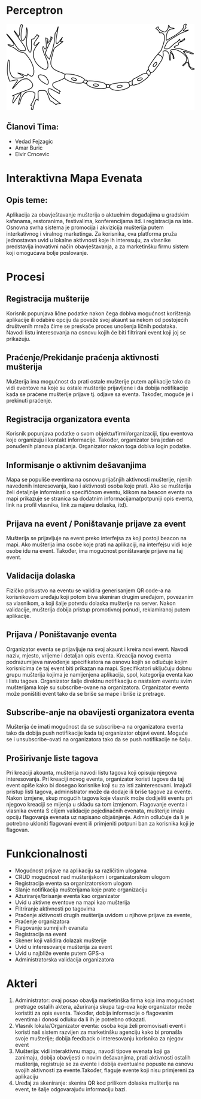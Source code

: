 ﻿# Perceptron

![alt text](/neuron.png "Neuron")

## Članovi Tima:
* Vedad Fejzagic
* Amar Buric
* Elvir Crncevic

# Interaktivna Mapa Evenata

## Opis teme:

Aplikacija za obavještavanje mušterija o aktuelnim događajima u gradskim kafanama, restoranima, festivalima, konferencijama itd. i registracija na iste. Osnovna svrha sistema je promocija i akvizicija mušterija putem interkativnog i viralnog marketinga. Za korisnika, ova platforma pruža jednostavan uvid u lokalne aktivnosti koje ih interesuju, za vlasnike predstavlja inovativni način obavještavanja, a za marketinšku firmu sistem koji omogućava bolje poslovanje. 

# Procesi

## Registracija mušterije
Korisnik popunjava lične podatke nakon čega dobiva mogućnost korištenja aplikacije ili odabire opciju da poveže svoj akaunt sa nekom od postojećih društvenih mreža čime se preskače proces unošenja ličnih podataka. Navodi listu interesovanja na osnovu kojih će biti filtrirani event koji joj se prikazuju.  

## Praćenje/Prekidanje praćenja aktivnosti mušterija
Mušterija ima mogućnost da prati ostale mušterije putem aplikacije tako da vidi eventove na koje su ostale mušterije prijavljene i da dobija notifikacije kada se praćene mušterije prijave tj. odjave sa eventa. Također, moguće je i prekinuti praćenje.

## Registracija organizatora eventa
Korisnik popunjava podatke o svom objektu/firmi/organizaciji, tipu eventova koje organizuju i kontakt informacije. Također, organizator bira jedan od ponuđenih planova plaćanja. Organizator nakon toga dobiva login podatke.

## Informisanje o aktivnim dešavanjima
Mapa se populiše eventima na osnovu prijašnjih aktivnosti mušterije, njenih navedenih interesovanja, kao i aktivnosti osoba koje prati. 
Ako se mušterija želi detaljnije informisati o specifičnom eventu, klikom na beacon eventa na mapi prikazuje se stranica sa dodatnim 
informacijama(potpuniji opis eventa, link na profil vlasnika, link za najavu dolaska, itd). 

## Prijava na event / Poništavanje prijave za event
Mušterija se prijavljuje na event preko interfejsa za koji postoji beacon na mapi. Ako mušterija ima osobe koje prati na aplikaciji, na interfejsu vidi koje osobe idu na event. Također, ima mogućnost poništavanje prijave na taj event.

## Validacija dolaska 
Fizičko prisustvo na eventu se validira generisanjem QR code-a na korisnikovom uređaju koji potom biva skeniran drugim uređajom, povezanim sa vlasnikom, a koji šalje potvrdu dolaska mušterije na server. Nakon validacije, mušterija dobija pristup promotivnoj ponudi, reklamiranoj putem aplikacije.

## Prijava / Poništavanje eventa 
Organizator eventa se prijavljuje na svoj akaunt i kreira novi event. Navodi naziv, mjesto, vrijeme i detaljan opis eventa. Kreacija novog eventa podrazumijeva navođenje specifikatora na osnovu kojih se odlučuje kojim korisnicima će taj event biti prikazan na mapi. Specifikatori uključuju dobnu grupu mušterija kojima je namijenjena aplikacija, spol, kategorija eventa kao i listu tagova. Organizator šalje direktnu notifikaciju o nastalom eventu svim mušterijama koje su subscribe-ovane na organizatora. Organizator eventa može poništiti event tako da se briše sa mape i briše iz pretrage. 

## Subscribe-anje na obavijesti organizatora eventa
Mušterija će imati mogućnost da se subscribe-a na organizatora eventa tako da dobija push notifikacije kada taj organizator objavi event. Moguće se i unsubscribe-ovati na organizatora tako da se push notifikacije ne šalju.

## Proširivanje liste tagova
Pri kreaciji akounta, mušterija navodi listu tagova koji opisuju njegova interesovanja. Pri kreaciji novog eventa, organizator koristi tagove da taj event opiše kako bi dosegao korisnike koji su za isti zainteresovani. Imajući pristup listi tagova, administrator može da dodaje ili briše tagove za evente. Nakon izmjene, skup mogućih tagova koje vlasnik može dodijeliti eventu pri njegovo kreaciji se mijenja u skladu sa tom izmjenom.
Flagovanje eventa i vlasnika eventa
S ciljem validacije pojedinačnih evenata, mušterije imaju opciju flagovanja evenata uz napisano objašnjenje. Admin odlučuje da li je potrebno ukloniti flagovani event ili primjeniti potpuni ban za korisnika koji je flagovan.	

# Funkcionalnosti

* Mogućnost prijave na aplikaciju sa različitim ulogama
* CRUD mogućnost nad mušterijskom i organizatorskom ulogom
* Registracija eventa sa organizatorskom ulogom
* Slanje notifikacija mušterijama koje prate organizaciju 
* Ažuriranje/brisanje eventa kao organizator 
* Uvid u aktivne eventove na mapi kao mušterija 
* Flitriranje aktivnosti po tagovima 
* Praćenje aktivnosti drugih mušterija uvidom u njihove prijave za evente, 
* Praćenje organizatora 
* Flagovanje sumnjivih evanata 
* Registracija na event 
* Skener koji validira dolazak mušterije
* Uvid u interesovanje mušterija za event
* Uvid u najbliže evente putem GPS-a
* Administratorska validacija organizatora

# Akteri

1) Administrator: ovaj posao obavlja marketinška firma koja ima mogućnost pretrage ostalih aktera, ažuriranja skupa tag-ova koje organizator može koristiti za opis eventa. Također, dobija informacije o flagovanim eventima i donosi odluku da li ih je potrebno otkazati.
2) Vlasnik lokala/Organizator eventa: osoba koja želi promovisati event i koristi naš sistem razvijen za marketinšku agenciju kako bi pronašla svoje mušterije; dobija feedback o interesovanju korisnika za njegov event
3) Mušterija: vidi interaktivnu mapu, navodi tipove evenata koji ga zanimaju, dobija obavijesti o novim dešavanjima, prati aktivnosti ostalih mušterija, registruje se za evente i dobija eventualne popuste na osnovu svojih aktivnosti za evente.Također, flaguje evente koji nisu primjereni za aplikaciju 
4) Uređaj za skeniranje: skenira QR kod prilikom dolaska mušterije na event, te šalje odgovarajuću informaciju bazi.
